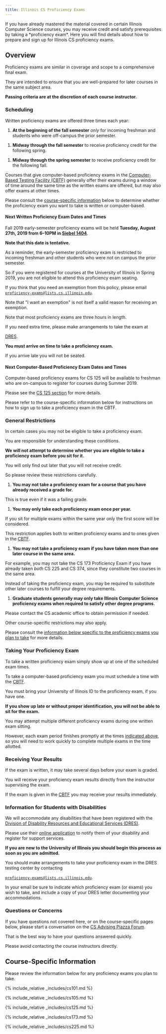 ```yaml
---
title: Illinois CS Proficiency Exams
---
```


<p class="lead" markdown="1">
<!--- -->
If you have already mastered the material covered in certain Illinois Computer Science
courses, you may receive credit and satisfy prerequisites by taking a
*proficiency exam*.
<!--- -->
Here you will find details about how to prepare and sign up for Illinois CS
proficiency exams.
<!--- -->
</p>

## <a name="overview" class="anchor"></a> Overview

Proficiency exams are similar in coverage and scope to a comprehensive
final exam.
<!--- -->
They are intended to ensure that you are well-prepared for later courses in the
same subject area.
<!--- -->
**Passing criteria are at the discretion of each course instructor.**
<!---
But in general an exam score that would correspond to a course grade of a B- is
considered a passing score.
-->

### <a name="scheduling" class="anchor"></a> Scheduling

Written proficiency exams are offered three times each year:

1. **At the beginning of the fall semester** _only_ for incoming freshman and students
    who were off-campus the prior semester.
<!--- -->
1. **Midway through the fall semester** to receive proficiency credit for the
following spring.
<!--- -->
1. **Midway through the spring semester** to receive proficiency credit for the
   following fall.

Courses that give computer-based proficiency exams in the [Computer-Based
Testing Facility (CBTF)](https://cbtf.engr.illinois.edu/) generally offer their exams
during a window of time around the same time as the written exams are offered,
but may also offer exams at other times.
<!--- -->
Please consult the [course-specific information](#courses) below to determine
whether the proficiency exam you want to take is written or computer-based.

#### <a name="next" class="anchor"></a> Next Written Proficiency Exam Dates and Times

Fall 2019 early-semester proficiency exams will be held **Tuesday, August 27th,
2019 from 6&ndash;10PM in [Siebel 1404](https://goo.gl/fQwnq2)**.
<!--- -->
**Note that this date is tentative.**

As a reminder, the early-semester proficiency exam is restricted to
incoming freshman and other students who were not on campus the prior semester.
<!--- -->
So if you were registered for courses at the University of Illinois in Spring
2019, you are not eligible to attend this proficiency exam seating.
<!--- -->
If you think that you need an exemption from this policy, please email
[<code>proficiency&#8209;exams@lists.cs.illinois.edu</code>](mailto:proficiency-exams@lists.cs.illinois.edu).
<!--- -->
Note that "I want an exemption" is not itself a valid reason for receiving an
exemption.

Note that most proficiency exams are three hours in length.
<!--- -->
If you need extra time, please make arrangements to take the exam at
<!--- -->
[DRES](https://www.disability.illinois.edu/).
<!---
If you would like to take multiple exams, please attend both written exam
sessions.
-->

**You must arrive on time to take a proficiency exam.**
<!--- -->
If you arrive late you will not be seated.

#### <a name="next-cbtf" class="anchor"></a> Next Computer-Based Proficiency Exam Dates and Times

Computer-based proficiency exams for CS 125 will be available to freshman who
are on-campus to register for courses during Summer 2019.
<!--- -->
Please see the [CS 125 section](#CS125) for more details.

<!--The [Computer-Based Testing Facility (CBTF)](https://cbtf.engr.illinois.edu/) has opened the
<!--following times for Spring 2019 midterm proficiency exams:
<!--
<!--* Saturday 3/9/2019 through Monday 3/11/2019, [Grainger Library](https://goo.gl/QuNQ9V)
<!--
<!--Note that the CBTF scheduler may not yet be accepting proficiency exam
<!--reservations.
<!--<!--- -->
<!--If not, check back later.
<!--<!--- -->
<!--But it should be easy to find a time to take your exam on one of the available
<!--days.

<!--**Note that we will do another round of computerized tests at the beginning of
<!--the Spring 2019 semester.**
<!--<!--- -->
<!--But you are encouraged to take your proficiency exam now if you are prepared.
<!--<!--- -->
<!--The earlier you take it, the earlier the CS advising staff can provide you with
<!--overrides so that you can register for courses that require that prerequisite. -->

Please refer to the course-specific information below for instructions on how to sign up
to take a proficiency exam in the CBTF.

### <a name="restrictions" class="anchor"></a> General Restrictions

In certain cases you may not be eligible to take a proficiency exam.
<!--- -->
You are responsible for understanding these conditions.
<!--- -->
**We will not attempt to determine whether you are eligible to take a
proficiency exam before you sit for it.**
<!--- -->
You will only find out later that you will not receive credit.
<!--- -->
So please review these restrictions carefully.

1. **You may not take a proficiency exam for a course that you have already
received a grade for.**
<!--- -->
This is true even if it was a failing grade.
<!--- -->
1. **You may only take each proficiency exam once per year.**
<!--- -->
If you sit for multiple exams within the same year only the first score
will be considered.
<!--- -->
This restriction applies both to written proficiency exams and to ones given in
the [CBTF](https://cbtf.engr.illinois.edu/).
<!--- -->
1. **You may not take a proficiency exam if you have taken more than one later
course in the same area.**
<!--- -->
For example, you may not take the CS 173 Proficiency Exam if you have already
taken *both* CS 225 and CS 374, since they constitute two courses in the same area.
<!--- -->
Instead of taking the proficiency exam, you may be required to substitute other
later courses to fulfill your degree requirements.
<!--- -->
1. **Graduate students generally may only take Illinois Computer Science proficiency exams when
required to satisfy other degree programs.**
<!--- -->
Please contact the CS academic office to obtain permission if needed.

Other course-specific restrictions may also apply.
<!--- -->
Please consult the [information below specific to the proficiency exams you plan
to take](#courses) for more details.

### <a name="taking" class="anchor"></a> Taking Your Proficiency Exam

To take a written proficiency exam simply show up at one of the scheduled exam
times.
<!--- -->
To take a computer-based proficiency exam you must schedule a time with the
[CBTF](https://cbtf.engr.illinois.edu/).
<!--- -->
You must bring your University of Illinois ID to the proficiency exam, if you
have one.
<!--- -->
**If you show up late or without proper identification, you will not be able to
sit for the exam.**

You may attempt multiple different proficiency exams during one written exam
sitting.
<!--- -->
However, each exam period finishes promptly at the times [indicated
above](#next), so you will need to work quickly to complete multiple exams in
the time allotted.

### <a name="results" class="anchor"></a> Receiving Your Results

If the exam is written, it may take several days before your exam is graded.
<!--- -->
You will receive your proficiency exam results directly from the instructor
supervising the exam.
<!--- -->
If the exam is given in the [CBTF](https://cbtf.engr.illinois.edu/) you may receive your results
immediately.

### <a name="disabilities" class="anchor"></a> Information for Students with Disabilities

We will accommodate any disabilities that have been registered with the [Division
of Disability Resources and Educational Services
(DRES)](https://www.disability.illinois.edu/).
<!--- -->
Please use their [online
application](https://www.disability.illinois.edu/node/add/application-for-dres-services)
to notify them of your disability and register for support services.
<!--- -->
**If you are new to the University of Illinois you should begin this process as
soon as you are admitted.**

You should make arrangements to take your proficiency exam in the DRES testing
center by contacting
<!--- -->
[<code>proficiency&#8209;exams@lists.cs.illinois.edu</code>](mailto:proficiency-exams@lists.cs.illinois.edu).
<!--- -->
In your email be sure to indicate which proficiency exam (or exams) you wish to
take, and include a copy of your DRES letter documenting your accommodations.

### <a name="questions" class="anchor"></a> Questions or Concerns

If you have questions not covered here, or on the course-specific pages below,
please start a conversation on the [CS Advising Piazza
Forum](https://piazza.com/illinois/other/csadvising/home).
<!--- -->
That is the best way to have your questions answered quickly.
<!--- -->
Please avoid contacting the course instructors directly.

## <a name="courses" class="anchor"></a> Course-Specific Information

Please review the information below for any proficiency exams you plan to take.

{% include_relative _includes/cs101.md %}

{% include_relative _includes/cs105.md %}

{% include_relative _includes/cs125.md %}

{% include_relative _includes/cs173.md %}

{% include_relative _includes/cs225.md %}
